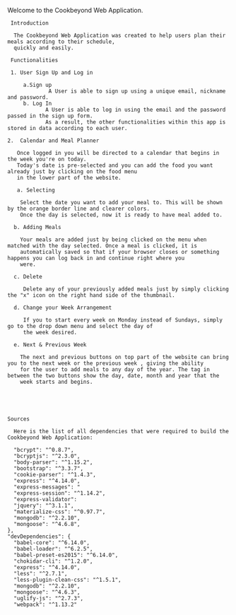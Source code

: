 
  Welcome to the Cookbeyond Web Application.

     Introduction

      The Cookbeyond Web Application was created to help users plan their meals according to their schedule,
      quickly and easily.

     Functionalities

     1. User Sign Up and Log in

         a.Sign up
                 A User is able to sign up using a unique email, nickname and password.
         b. Log In
                A User is able to log in using the email and the password passed in the sign up form.
                As a result, the other functionalities within this app is stored in data according to each user.

    2.  Calendar and Meal Planner

       Once logged in you will be directed to a calendar that begins in the week you're on today.
       Today's date is pre-selected and you can add the food you want already just by clicking on the food menu
       in the lower part of the website.

       a. Selecting

        Select the date you want to add your meal to. This will be shown by the orange border line and clearer colors.
        Once the day is selected, now it is ready to have meal added to.

      b. Adding Meals

        Your meals are added just by being clicked on the menu when matched with the day selected. Once a meal is clicked, it is
        automatically saved so that if your browser closes or something happens you can log back in and continue right where you
        were.

      c. Delete

         Delete any of your previously added meals just by simply clicking the "x" icon on the right hand side of the thumbnail.

      d. Change your Week Arrangement

         If you to start every week on Monday instead of Sundays, simply go to the drop down menu and select the day of
         the week desired.

      e. Next & Previous Week

        The next and previous buttons on top part of the website can bring you to the next week or the previous week , giving the ability
        for the user to add meals to any day of the year. The tag in between the two buttons show the day, date, month and year that the
        week starts and begins.





    Sources

      Here is the list of all dependencies that were required to build the Cookbeyond Web Application:

      "bcrypt": "^0.8.7",
      "bcryptjs": "^2.3.0",
      "body-parser": "^1.15.2",
      "bootstrap": "^3.3.7",
      "cookie-parser": "^1.4.3",
      "express": "^4.14.0",
      "express-messages": "
      "express-session": "^1.14.2",
      "express-validator":
      "jquery": "^3.1.1",
      "materialize-css": "^0.97.7",
      "mongodb": "^2.2.10",
      "mongoose": "^4.6.8",
    },
    "devDependencies": {
      "babel-core": "^6.14.0",
      "babel-loader": "^6.2.5",
      "babel-preset-es2015": "^6.14.0",
      "chokidar-cli": "^1.2.0",
      "express": "^4.14.0",
      "less": "^2.7.1",
      "less-plugin-clean-css": "^1.5.1",
      "mongodb": "^2.2.10",
      "mongoose": "^4.6.3",
      "uglify-js": "^2.7.3",
      "webpack": "^1.13.2"
